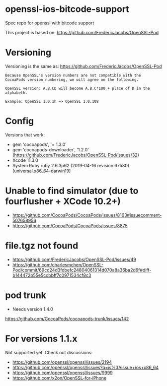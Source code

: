 # openssl-ios-bitcode-support
Spec repo for openssl with bitcode support

This project is based on: https://github.com/FredericJacobs/OpenSSL-Pod

# Versioning
Versioning is the same as: https://github.com/FredericJacobs/OpenSSL-Pod

```
Because OpenSSL's version numbers are not compatible with the CocoaPods version numbering, we will agree on the following.

OpenSSL version: A.B.CD will become A.B.C*100 + place of D in the alphabeth.

Example: OpenSSL 1.0.1h => OpenSSL 1.0.108
```
# Config
Versions that work:

* gem 'cocoapods', '= 1.3.0'
* gem 'cocoapods-downloader', '1.2.0' (https://github.com/FredericJacobs/OpenSSL-Pod/issues/32)
* Xcode 11.3.0
* System Ruby	ruby 2.6.3p62 (2019-04-16 revision 67580) [universal.x86_64-darwin19]

# Unable to find simulator (due to fourflusher + XCode 10.2+)
- https://github.com/CocoaPods/CocoaPods/issues/8163#issuecomment-507658956
- https://github.com/CocoaPods/CocoaPods/issues/8875

# file.tgz not found
- https://github.com/FredericJacobs/OpenSSL-Pod/issues/49
- https://github.com/charlesmchen/OpenSSL-Pod/commit/69cd24d3fdbefc24804061314d070a8a36ba2d6f#diff-b144472b55e5ccbbff7c0971534cf8c3

# pod trunk
- Needs version 1.4.0

https://github.com/CocoaPods/cocoapods-trunk/issues/142

# For versions 1.1.x
Not supported yet. Check out discussions:
- https://github.com/openssl/openssl/issues/2194
- https://github.com/openssl/openssl/issues?q=is%3Aissue+ios+x86_64
- https://github.com/openssl/openssl/issues/9999
- https://github.com/x2on/OpenSSL-for-iPhone
